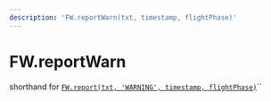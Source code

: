 ```yaml
---
description: 'FW.reportWarn(txt, timestamp, flightPhase)'
---
```


# FW.reportWarn

shorthand for [`FW.report(txt, 'WARNING', timestamp, flightPhase)`](fw.report.md)\`\`


